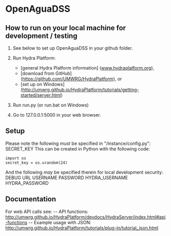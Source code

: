 # OpenAguaDSS

## How to run on your local machine for development / testing

1. See below to set up OpenAguaDSS in your github folder.
2. Run Hydra Platform:
    * [general Hydra Platform information] (www.hydraplatform.org),
    * [download from GitHub] (https://github.com/UMWRG/HydraPlatform), or
    * [set up on Windows] (http://umwrg.github.io/HydraPlatform/tutorials/getting-started/server.html)
    
3. Run run.py (or run.bat on Windows)
4. Go to 127.0.0.1:5000 in your web browser.

## Setup

Please note the following *must* be specified in "/instance/config.py":
SECRET_KEY
This can be created in Python with the following code:
```
import os
secret_key = os.urandom(24)
```

And the following *may* be specified therein for local development security:
DEBUG
URL
USERNAME
PASSWORD
HYDRA_USERNAME
HYDRA_PASSWORD

## Documentation
For web API calls see:
-- API functions: http://umwrg.github.io/HydraPlatform/devdocs/HydraServer/index.html#api-functions
-- Example usage with JSON: http://umwrg.github.io/HydraPlatform/tutorials/plug-in/tutorial_json.html